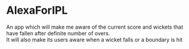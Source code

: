 # AlexaForIPL
An app which will make me aware of the current score and wickets that have fallen after definite number of overs. <br>
It will also make its users aware when a wicket falls or a boundary is hit
